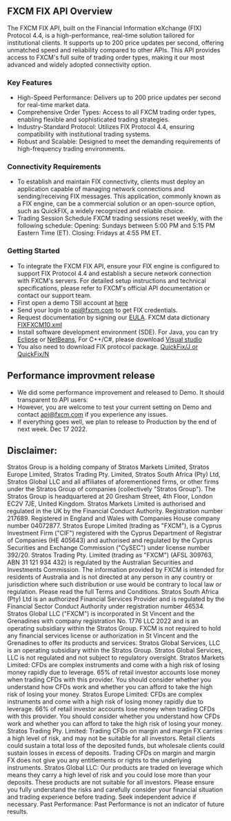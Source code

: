 ## FXCM FIX API Overview
The FXCM FIX API, built on the Financial Information eXchange (FIX) Protocol 4.4, is a high-performance, real-time solution tailored for institutional clients. It supports up to 200 price updates per second, offering unmatched speed and reliability compared to other APIs. This API provides access to FXCM's full suite of trading order types, making it our most advanced and widely adopted connectivity option.

### Key Features
*	High-Speed Performance: Delivers up to 200 price updates per second for real-time market data.
*	Comprehensive Order Types: Access to all FXCM trading order types, enabling flexible and sophisticated trading strategies.
*	Industry-Standard Protocol: Utilizes FIX Protocol 4.4, ensuring compatibility with institutional trading systems.
*	Robust and Scalable: Designed to meet the demanding requirements of high-frequency trading environments.

### Connectivity Requirements
*	To establish and maintain FIX connectivity, clients must deploy an application capable of managing network connections and sending/receiving FIX messages. This application, commonly known as a FIX engine, can be a commercial solution or an open-source option, such as QuickFIX, a widely recognized and reliable choice.
*	Trading Session Schedule
  FXCM trading sessions reset weekly, with the following schedule:
  Opening: Sundays between 5:00 PM and 5:15 PM Eastern Time (ET).
  Closing: Fridays at 4:55 PM ET.

### Getting Started
*	To integrate the FXCM FIX API, ensure your FIX engine is configured to support FIX Protocol 4.4 and establish a secure network connection with FXCM's servers. For detailed setup instructions and technical specifications, please refer to FXCM's official API documentation or contact our support team.
*	First open a demo TSII account at [here](https://www.fxcm.com/uk/algorithmic-trading/api-trading/)
*	Send your login to api@fxcm.com to get FIX credentials. 
*	Request documentation by signing our [EULA](https://www.fxcm.com/forms/eula/). FXCM data dictionary [FIXFXCM10.xml](https://apiwiki.fxcorporate.com/api/fix/docs/FIXFXCM10.xml)
*	Install software development environment (SDE). For Java, you can try [Eclipse](https://www.eclipse.org/downloads/) or [NetBeans](https://netbeans.org/downloads/),  For C++/C#, please download [Visual studio](https://visualstudio.microsoft.com/downloads/)
*	You also need to download FIX protocol package. [QuickFix/J or QuickFix/N](http://www.quickfixj.org/)

## Performance improvment release 
*	We did some performance improvement and released to Demo. It should transparent to API users.
*	However, you are welcome to test your current setting on Demo and contact api@fxcm.com if you experience any issues.
*	If everything goes well, we plan to release to Production by the end of next week. Dec 17 2022.

## Disclaimer:
Stratos Group is a holding company of Stratos Markets Limited, Stratos Europe Limited, Stratos Trading Pty. Limited, Stratos South Africa (Pty) Ltd, Stratos Global LLC and all affiliates of aforementioned firms, or other firms under the Stratos Group of companies (collectively "Stratos Group").
The Stratos Group is headquartered at 20 Gresham Street, 4th Floor, London EC2V 7JE, United Kingdom. Stratos Markets Limited is authorised and regulated in the UK by the Financial Conduct Authority. Registration number 217689. Registered in England and Wales with Companies House company number 04072877. Stratos Europe Limited (trading as "FXCM"), is a Cyprus Investment Firm ("CIF") registered with the Cyprus Department of Registrar of Companies (HE 405643) and authorised and regulated by the Cyprus Securities and Exchange Commission ("CySEC") under license number 392/20. Stratos Trading Pty. Limited (trading as "FXCM") (AFSL 309763, ABN 31 121 934 432) is regulated by the Australian Securities and Investments Commission. The information provided by FXCM is intended for residents of Australia and is not directed at any person in any country or jurisdiction where such distribution or use would be contrary to local law or regulation. Please read the full Terms and Conditions. Stratos South Africa (Pty) Ltd is an authorized Financial Services Provider and is regulated by the Financial Sector Conduct Authority under registration number 46534. Stratos Global LLC ("FXCM") is incorporated in St Vincent and the Grenadines with company registration No. 1776 LLC 2022 and is an operating subsidiary within the Stratos Group. FXCM is not required to hold any financial services license or authorization in St Vincent and the Grenadines to offer its products and services. Stratos Global Services, LLC is an operating subsidiary within the Stratos Group. Stratos Global Services, LLC is not regulated and not subject to regulatory oversight.
Stratos Markets Limited: CFDs are complex instruments and come with a high risk of losing money rapidly due to leverage. 65% of retail investor accounts lose money when trading CFDs with this provider. You should consider whether you understand how CFDs work and whether you can afford to take the high risk of losing your money.
Stratos Europe Limited: CFDs are complex instruments and come with a high risk of losing money rapidly due to leverage. 66% of retail investor accounts lose money when trading CFDs with this provider. You should consider whether you understand how CFDs work and whether you can afford to take the high risk of losing your money.
Stratos Trading Pty. Limited: Trading CFDs on margin and margin FX carries a high level of risk, and may not be suitable for all investors. Retail clients could sustain a total loss of the deposited funds, but wholesale clients could sustain losses in excess of deposits. Trading CFDs on margin and margin FX does not give you any entitlements or rights to the underlying instruments.
Stratos Global LLC: Our products are traded on leverage which means they carry a high level of risk and you could lose more than your deposits. These products are not suitable for all investors. Please ensure you fully understand the risks and carefully consider your financial situation and trading experience before trading. Seek independent advice if necessary.
Past Performance: Past Performance is not an indicator of future results.
